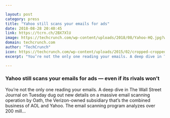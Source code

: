 ```yaml
---

layout: post
category: press
title: "Yahoo still scans your emails for ads"
date: 2018-08-28 20:40:45
link: https://tcrn.ch/2BX7XlU
image: https://techcrunch.com/wp-content/uploads/2018/08/Yahoo-HQ.jpg?w=600
domain: techcrunch.com
author: "TechCrunch"
icon: https://techcrunch.com/wp-content/uploads/2015/02/cropped-cropped-favicon-gradient.png?w=180
excerpt: "You’re not the only one reading your emails. A deep dive in The Wall Street Journal on Tuesday dug out new details on a massive email scanning operation by Oath, the Verizon-owned subsidiary that’s the combined business of AOL and Yahoo. The email scanning program analyzes over 200 mill…"

---
```


### Yahoo still scans your emails for ads — even if its rivals won’t

You’re not the only one reading your emails. A deep dive in The Wall Street Journal on Tuesday dug out new details on a massive email scanning operation by Oath, the Verizon-owned subsidiary that’s the combined business of AOL and Yahoo. The email scanning program analyzes over 200 mill…